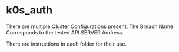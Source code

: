 # k0s_auth
There are multiple Cluster Configurations present.
The Brnach Name Corresponds to the tested API SERVER Address.

There are instructions in each folder for their use.
